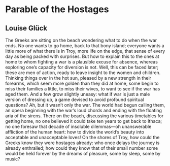 # Parable of the Hostages
## Louise Glück
The Greeks are sitting on the beach
wondering what to do when the war ends. No one
wants to go home, back
to that bony island; everyone wants a little more
of what there is in Troy, more
life on the edge, that sense of every day as being
packed with surprises. But how to explain this
to the ones at home to whom
fighting a war is a plausible
excuse for absence, whereas
exploring one’s capacity for diversion
is not. Well, this can be faced
later; these
are men of action, ready to leave
insight to the women and children.
Thinking things over in the hot sun, pleased
by a new strength in their forearms, which seem
more golden than they did at home, some
begin to miss their families a little,
to miss their wives, to want to see
if the war has aged them. And a few grow
slightly uneasy: what if war
is just a male version of dressing up,
a game devised to avoid
profound spiritual questions? Ah,
but it wasn’t only the war. The world had begun
calling them, an opera beginning with the war’s
loud chords and ending with the floating aria of the sirens.
There on the beach, discussing the various
timetables for getting home, no one believed
it could take ten years to get back to Ithaca;
no one foresaw that decade of insoluble dilemmas—oh unanswerable
affliction of the human heart: how to divide
the world’s beauty into acceptable
and unacceptable loves! On the shores of Troy,
how could the Greeks know
they were hostages already: who once
delays the journey is
already enthralled; how could they know
that of their small number
some would be held forever by the dreams of pleasure,
some by sleep, some by music?
